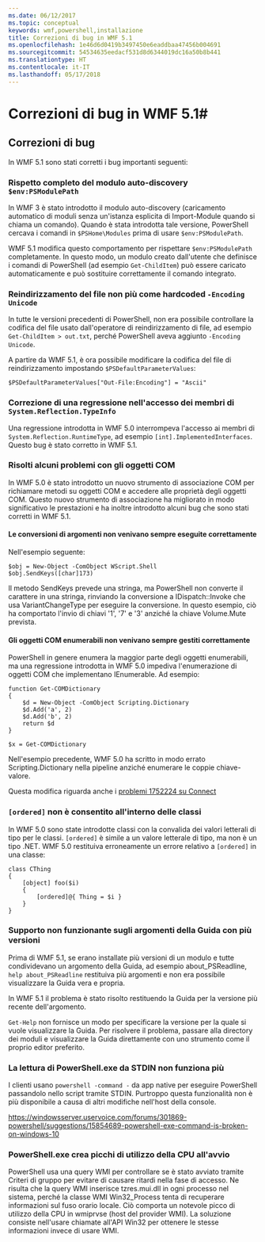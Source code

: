 ```yaml
---
ms.date: 06/12/2017
ms.topic: conceptual
keywords: wmf,powershell,installazione
title: Correzioni di bug in WMF 5.1
ms.openlocfilehash: 1e46d6d0419b3497450e6eaddbaa47456b004691
ms.sourcegitcommit: 54534635eedacf531d8d6344019dc16a50b8b441
ms.translationtype: HT
ms.contentlocale: it-IT
ms.lasthandoff: 05/17/2018
---
```

# <a name="bug-fixes-in-wmf-51"></a>Correzioni di bug in WMF 5.1#

## <a name="bug-fixes"></a>Correzioni di bug ##

In WMF 5.1 sono stati corretti i bug importanti seguenti:

### <a name="module-auto-discovery-fully-honors-envpsmodulepath"></a>Rispetto completo del modulo auto-discovery `$env:PSModulePath` ###

In WMF 3 è stato introdotto il modulo auto-discovery (caricamento automatico di moduli senza un'istanza esplicita di Import-Module quando si chiama un comando).
Quando è stata introdotta tale versione, PowerShell cercava i comandi in `$PSHome\Modules` prima di usare `$env:PSModulePath`.

WMF 5.1 modifica questo comportamento per rispettare `$env:PSModulePath` completamente.
In questo modo, un modulo creato dall'utente che definisce i comandi di PowerShell (ad esempio `Get-ChildItem`) può essere caricato automaticamente e può sostituire correttamente il comando integrato.

### <a name="file-redirection-no-longer-hard-codes--encoding-unicode"></a>Reindirizzamento del file non più come hardcoded `-Encoding Unicode` ###

In tutte le versioni precedenti di PowerShell, non era possibile controllare la codifica del file usato dall'operatore di reindirizzamento di file, ad esempio `Get-ChildItem > out.txt`, perché PowerShell aveva aggiunto `-Encoding Unicode`.

A partire da WMF 5.1, è ora possibile modificare la codifica del file di reindirizzamento impostando `$PSDefaultParameterValues`:

```
$PSDefaultParameterValues["Out-File:Encoding"] = "Ascii"
```

### <a name="fixed-a-regression-in-accessing-members-of-systemreflectiontypeinfo"></a>Correzione di una regressione nell'accesso dei membri di `System.Reflection.TypeInfo` ###

Una regressione introdotta in WMF 5.0 interrompeva l'accesso ai membri di `System.Reflection.RuntimeType`, ad esempio `[int].ImplementedInterfaces`.
Questo bug è stato corretto in WMF 5.1.


### <a name="fixed-some-issues-with-com-objects"></a>Risolti alcuni problemi con gli oggetti COM ###

In WMF 5.0 è stato introdotto un nuovo strumento di associazione COM per richiamare metodi su oggetti COM e accedere alle proprietà degli oggetti COM.
Questo nuovo strumento di associazione ha migliorato in modo significativo le prestazioni e ha inoltre introdotto alcuni bug che sono stati corretti in WMF 5.1.

#### <a name="argument-conversions-were-not-always-performed-correctly"></a>Le conversioni di argomenti non venivano sempre eseguite correttamente ####

Nell'esempio seguente:

```
$obj = New-Object -ComObject WScript.Shell
$obj.SendKeys([char]173)
```

Il metodo SendKeys prevede una stringa, ma PowerShell non converte il carattere in una stringa, rinviando la conversione a IDispatch::Invoke che usa VariantChangeType per eseguire la conversione. In questo esempio, ciò ha comportato l'invio di chiavi '1', '7' e '3' anziché la chiave Volume.Mute prevista.

#### <a name="enumerable-com-objects-not-always-handled-correctly"></a>Gli oggetti COM enumerabili non venivano sempre gestiti correttamente ####

PowerShell in genere enumera la maggior parte degli oggetti enumerabili, ma una regressione introdotta in WMF 5.0 impediva l'enumerazione di oggetti COM che implementano IEnumerable.  Ad esempio:

```
function Get-COMDictionary
{
    $d = New-Object -ComObject Scripting.Dictionary
    $d.Add('a', 2)
    $d.Add('b', 2)
    return $d
}

$x = Get-COMDictionary
```

Nell'esempio precedente, WMF 5.0 ha scritto in modo errato Scripting.Dictionary nella pipeline anziché enumerare le coppie chiave-valore.

Questa modifica riguarda anche i [problemi 1752224 su Connect](https://connect.microsoft.com/PowerShell/feedback/details/1752224)

### <a name="ordered-was-not-allowed-inside-classes"></a>`[ordered]` non è consentito all'interno delle classi ###

In WMF 5.0 sono state introdotte classi con la convalida dei valori letterali di tipo per le classi.
`[ordered]` è simile a un valore letterale di tipo, ma non è un tipo .NET.
WMF 5.0 restituiva erroneamente un errore relativo a `[ordered]` in una classe:

```
class CThing
{
    [object] foo($i)
    {
        [ordered]@{ Thing = $i }
    }
}
```


### <a name="help-on-about-topics-with-multiple-versions-does-not-work"></a>Supporto non funzionante sugli argomenti della Guida con più versioni ###

Prima di WMF 5.1, se erano installate più versioni di un modulo e tutte condividevano un argomento della Guida, ad esempio about_PSReadline, `help about_PSReadline` restituiva più argomenti e non era possibile visualizzare la Guida vera e propria.

In WMF 5.1 il problema è stato risolto restituendo la Guida per la versione più recente dell'argomento.

`Get-Help` non fornisce un modo per specificare la versione per la quale si vuole visualizzare la Guida.
Per risolvere il problema, passare alla directory dei moduli e visualizzare la Guida direttamente con uno strumento come il proprio editor preferito.

### <a name="powershellexe-reading-from-stdin-stopped-working"></a>La lettura di PowerShell.exe da STDIN non funziona più

I clienti usano `powershell -command -` da app native per eseguire PowerShell passandolo nello script tramite STDIN. Purtroppo questa funzionalità non è più disponibile a causa di altri modifiche nell'host della console.

https://windowsserver.uservoice.com/forums/301869-powershell/suggestions/15854689-powershell-exe-command-is-broken-on-windows-10

### <a name="powershellexe-creates-spike-in-cpu-usage-on-startup"></a>PowerShell.exe crea picchi di utilizzo della CPU all'avvio

PowerShell usa una query WMI per controllare se è stato avviato tramite Criteri di gruppo per evitare di causare ritardi nella fase di accesso.
Ne risulta che la query WMI inserisce tzres.mui.dll in ogni processo nel sistema, perché la classe WMI Win32_Process tenta di recuperare informazioni sul fuso orario locale.
Ciò comporta un notevole picco di utilizzo della CPU in wmiprvse (host del provider WMI).
La soluzione consiste nell'usare chiamate all'API Win32 per ottenere le stesse informazioni invece di usare WMI.
